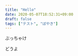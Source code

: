 ```yaml
---
title: "Hello"
date: 2020-05-07T18:52:31+09:00
draft: false
tags: ["テスト", "ぼやき"] 
---
```

ぶっちゃけ

どうよ
